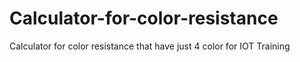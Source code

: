 # Calculator-for-color-resistance
Calculator for color resistance that have just 4 color for IOT Training
